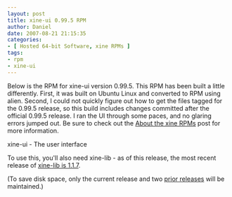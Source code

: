 ```yaml
---
layout: post
title: xine-ui 0.99.5 RPM
author: Daniel
date: 2007-08-21 21:15:35
categories:
- [ Hosted 64-bit Software, xine RPMs ]
tags:
- rpm
- xine-ui
---
```


Below is the RPM for xine-ui version 0.99.5. This RPM has been built a little differently. First, it was built on Ubuntu Linux and converted to RPM using alien. Second, I could not quickly figure out how to get the files tagged for the 0.99.5 release, so this build includes changes committed after the official 0.99.5 release. I ran the UI through some paces, and no glaring errors jumped out. Be sure to check out the [About the xine RPMs][abt] post for more information.

xine-ui - The user interface

To use this, you'll also need xine-lib - as of this release, the most recent release of [xine-lib is 1.1.7][lib].

(To save disk space, only the current release and two [prior releases][pri] will be maintained.)


[abt]: /2005/about-the-xine-rpms.html "About the xine RPMs &bull; DJS Consulting Tech Blog"
[lib]: /2007/xine-lib-1-1-7-rpm.html
[pri]: /2005/xine-ui-0-99-4-rpm.html

